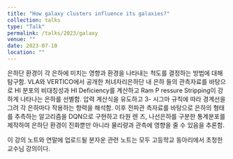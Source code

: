 ```yaml
---
title: "How galaxy clusters influence its galaxies?"
collection: talks
type: "Talk"
permalink: /talks/2023/galaxy
venue: ""
date: 2023-07-10
location: ""
---
```



은하단 환경이 각 은하에 미치는 영향과 환경을 나타내는 척도를
결정하는 방법에 대해 탐구함. VLA와 VERTICO에서 공개한 처녀자리은하단 내 은하
들의 관측자료를 바탕으로 HI 분포의 비대칭성과 HI Deficiency를 계산하고 Ram P
ressure Stripping이 강하게 나타나는 은하를 선별함. 압력 계산식을 유도하고 3-
시그마 규칙에 따라 경계선을 그려 각 은하마다 작용하는 항력을 해석함. 이후 전파관
측자료를 바탕으로 은하의 형태를 추측하는 알고리즘을 DQN으로 구현하고 타원 렌
즈, 나선은하를 구분한 통계분포를 제작하여 은하단 환경이 진화뿐만 아니라 물리량과
관측에 영향을 줄 수 있음을 추론함.


이 강의 노트와 연말에 업로드될 분자운 관련 노트는 모두 고등학교 동아리에서 초청한 교수님 강의이다.